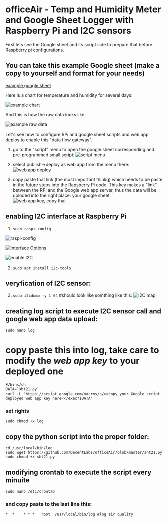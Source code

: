 # officeAir - Temp and Humidity Meter and Google Sheet Logger with Raspberry Pi and I2C sensors

First lets see the Google sheet and its script side to prepare that before Raspberry pi configurations.

## You can take this example Google sheet (make a copy to yourself and format for your needs)

[example google sheet](https://docs.google.com/spreadsheets/d/1NwUGx-ZrcANtIkeNKTUgpd7Sba6uL-PD1U4rKH_r9Pc/edit?usp=sharing)

Here is a chart for temperature and humidity for several days:

![example chart](https://github.com/DecentLabs/officeAir/blob/master/example/5_balcony_temp_hum_chart.png)

And this is how the raw data looks like:

![example raw data](https://github.com/DecentLabs/officeAir/blob/master/example/5_balcony_temp_hum_chart_2.png)
       

Let's see how to configure RPi and google sheet scripts and web app deploy to enable this "data flow gateway".

1. go to the "script" menu to open the google sheet corresponding and pre-programmed small script:
![script menu](https://github.com/DecentLabs/officeAir/blob/master/example/5_balcony_temp_hum_chart_2b.png)

2. select publish->deploy as web app from the menu there:
![web app deploy](https://github.com/DecentLabs/officeAir/blob/master/example/5_balcony_temp_hum_chart_2c.png)

3. copy paste that link (the most important thinkg) which needs to be paste in the future steps into the Rapsberry Pi code. This key makes a "link" between the RPi and the Google web app server, thus the data will be uploded into the right place: your google sheet.
![web app key, copy that](https://github.com/DecentLabs/officeAir/blob/master/example/5balcony_temp_hum_chart_2d.png)

## enabling I2C interface at Raspberry Pi
1. `sudo raspi-config`

![raspi-config](https://github.com/DecentLabs/officeAir/blob/master/example/1_raspi-config_intef_options.png)

![Interface Options](https://github.com/DecentLabs/officeAir/blob/master/example/2_raspi-config_intef_options_i2c.png)

![enable I2C](https://github.com/DecentLabs/officeAir/blob/master/example/2_raspi-config_intef_options_i2c.png)

2. `sudo apt install i2c-tools`

## veryfication of I2C sensor:
3. `sudo i2cdump -y 1 64`
#should look like somthing like this:
![I2C map](https://github.com/DecentLabs/officeAir/blob/master/example/4_i2cdump_map.png)


## creating log script to execute I2C sensor call and google web app data upload:
    sudo nano log
    
# copy paste this into log, take care to modify the _web app key_ to your deployed one
    #/bins/sh
    DATA=`sht21.py`
    curl -L "https://script.google.com/macros/s/>>copy your Google script deployed web app key here<</exec?$DATA"

### set rights
    sudo chmod +x log
    
 ## copy the python script into the proper folder:
    cd /usr/local/bin/log
    sudo wget https://github.com/DecentLabs/officeAir/blob/master/sht21.py
    sudo chmod +x sht21.py

## modifying crontab to execute the script every minuite
    sudo nano /etc/crontab

### and copy paste to the last line this:

    *  *    * * *   root  /usr/local/bin/log #log air quality
    


    
    
